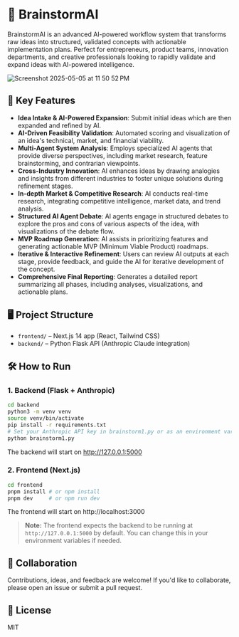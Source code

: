 # 🧠 BrainstormAI

BrainstormAI is an advanced AI-powered workflow system that transforms raw ideas into structured, validated concepts with actionable implementation plans. Perfect for entrepreneurs, product teams, innovation departments, and creative professionals looking to rapidly validate and expand ideas with AI-powered intelligence.

![Screenshot 2025-05-05 at 11 50 52 PM](https://github.com/user-attachments/assets/bd7f7f75-86a7-443b-b69c-ca00594ffdd3)


## 🚀 Key Features

- **Idea Intake & AI-Powered Expansion**: Submit initial ideas which are then expanded and refined by AI.
- **AI-Driven Feasibility Validation**: Automated scoring and visualization of an idea's technical, market, and financial viability.
- **Multi-Agent System Analysis**: Employs specialized AI agents that provide diverse perspectives, including market research, feature brainstorming, and contrarian viewpoints.
- **Cross-Industry Innovation**: AI enhances ideas by drawing analogies and insights from different industries to foster unique solutions during refinement stages.
- **In-depth Market & Competitive Research**: AI conducts real-time research, integrating competitive intelligence, market data, and trend analysis.
- **Structured AI Agent Debate**: AI agents engage in structured debates to explore the pros and cons of various aspects of the idea, with visualizations of the debate flow.
- **MVP Roadmap Generation**: AI assists in prioritizing features and generating actionable MVP (Minimum Viable Product) roadmaps.
- **Iterative & Interactive Refinement**: Users can review AI outputs at each stage, provide feedback, and guide the AI for iterative development of the concept.
- **Comprehensive Final Reporting**: Generates a detailed report summarizing all phases, including analyses, visualizations, and actionable plans.

## 🖥️ Project Structure

- `frontend/` – Next.js 14 app (React, Tailwind CSS)
- `backend/` – Python Flask API (Anthropic Claude integration)

## 🛠️ How to Run

### 1. Backend (Flask + Anthropic)

```bash
cd backend
python3 -m venv venv
source venv/bin/activate
pip install -r requirements.txt
# Set your Anthropic API key in brainstorm1.py or as an environment variable
python brainstorm1.py
```

The backend will start on http://127.0.0.1:5000

### 2. Frontend (Next.js)

```bash
cd frontend
pnpm install # or npm install
pnpm dev     # or npm run dev
```

The frontend will start on http://localhost:3000

> **Note:** The frontend expects the backend to be running at `http://127.0.0.1:5000` by default. You can change this in your environment variables if needed.

## 🤝 Collaboration

Contributions, ideas, and feedback are welcome! If you'd like to collaborate, please open an issue or submit a pull request.

## 📄 License

MIT
